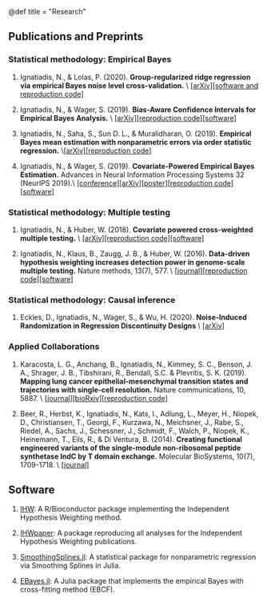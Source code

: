 @def title = "Research"


## Publications and Preprints

### Statistical methodology: Empirical Bayes
1) Ignatiadis, N., & Lolas, P. (2020). **Group-regularized ridge regression via empirical Bayes noise level cross-validation.** \\ [[arXiv]](https://arxiv.org/abs/2010.15817 )[[software and reproduction code]](https://github.com/nignatiadis/SigmaRidgeRegression.jl)

2) Ignatiadis, N., & Wager, S. (2019). **Bias-Aware Confidence Intervals for Empirical Bayes Analysis.** \\ [[arXiv]](https://arxiv.org/abs/1902.02774)[[reproduction code]](https://github.com/nignatiadis/MCEBPaper)[[software]](https://github.com/nignatiadis/MinimaxCalibratedEBayes.jl)

3) Ignatiadis, N., Saha, S., Sun D. L., & Muralidharan, O. (2019).  **Empirical Bayes mean estimation with nonparametric errors via order statistic regression.** \\[[arXiv]](https://arxiv.org/abs/1911.05970)[[reproduction code]](https://github.com/nignatiadis/AuroraPaper)

4) Ignatiadis, N., & Wager, S. (2019). **Covariate-Powered Empirical Bayes Estimation.** Advances in Neural Information Processing Systems 32 (NeurIPS 2019).\\  [[conference]](https://papers.nips.cc/paper/9157-covariate-powered-empirical-bayes-estimation)[[arXiv]](https://arxiv.org/abs/1906.01611)[[poster]](https://nignatiadis.github.io/assets/posters/neurips_2019_covariate_ebayes.pdf)[[reproduction code]](https://github.com/nignatiadis/EBCrossFitPaper)[[software]](https://github.com/nignatiadis/EBayes.jl)

### Statistical methodology: Multiple testing

1) Ignatiadis, N., & Huber, W. (2018). **Covariate powered cross-weighted multiple testing.** \\ [[arXiv]](https://arxiv.org/abs/1701.05179)[[reproduction code]](https://github.com/nignatiadis/IHWStatsPaper)[[software]](http://bioconductor.org/packages/IHW)

2) Ignatiadis, N., Klaus, B., Zaugg, J. B., & Huber, W. (2016). **Data-driven hypothesis weighting increases detection power in genome-scale multiple testing.** Nature methods, 13(7), 577. \\ [[journal]](https://www.nature.com/articles/nmeth.3885)[[reproduction code]](http://bioconductor.org/packages/devel/data/experiment/html/IHWpaper.html)[[software]](http://bioconductor.org/packages/IHW)

### Statistical methodology: Causal inference

1) Eckles, D., Ignatiadis, N., Wager, S., & Wu, H. (2020). **Noise-Induced Randomization in Regression Discontinuity Designs** \\ [[arXiv]](https://arxiv.org/abs/2004.09458)

### Applied Collaborations

1) Karacosta, L. G., Anchang, B., Ignatiadis, N., Kimmey, S. C., Benson, J. A., Shrager, J. B., Tibshirani, R., Bendall, S.C. & Plevritis, S. K. (2019). **Mapping lung cancer epithelial-mesenchymal transition states and trajectories with single-cell resolution.** Nature communications, 10, 5887. \\ [[journal]](https://www.nature.com/articles/s41467-019-13441-6)[[bioRxiv]](https://www.biorxiv.org/content/10.1101/570341v1)[[reproduction code]](https://github.com/nignatiadis/TRACER)

2) Beer, R., Herbst, K., Ignatiadis, N., Kats, I., Adlung, L., Meyer, H., Niopek, D., Christiansen, T., Georgi, F., Kurzawa, N., Meichsner, J., Rabe, S., Riedel, A., Sachs, J., Schessner, J., Schmidt, F., Walch, P., Niopek, K.,  Heinemann, T., Eils, R., & Di Ventura, B. (2014). **Creating functional engineered variants of the single-module non-ribosomal peptide synthetase IndC by T domain exchange.** Molecular BioSystems, 10(7), 1709-1718. \\ [[journal]](https://pubs.rsc.org/--/content/articlehtml/2014/mb/c3mb70594c)

## Software

1) [IHW](http://bioconductor.org/packages/IHW): A R/Bioconductor package implementing the Independent Hypothesis Weighting method.

2) [IHWpaper](http://bioconductor.org/packages/devel/data/experiment/html/IHWpaper.html): A package reproducing all analyses for the Independent Hypothesis Weighting publications.

3) [SmoothingSplines.jl](https://github.com/nignatiadis/SmoothingSplines.jl): A statistical package for nonparametric regression via Smoothing Splines in Julia.

4) [EBayes.jl](https://github.com/nignatiadis/EBayes.jl): A Julia package that implements the empirical Bayes with cross-fitting method (EBCF).
